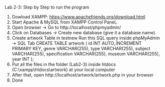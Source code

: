 Lab 2-3: Step by Step to run the program

  1. Dowload XAMPP: https://www.apachefriends.org/download.html
  2. Start Apache & MySQL from XAMPP Control PaneL
  3. Open browser → Go to http://localhost/phpmyadmin/
  4. Click on Databases → Create new database (give it a database name).
  5. Create artwork Table in testnew Run this SQL query inside phpMyAdmin → SQL Tab
          CREATE TABLE artwork (
              id INT AUTO_INCREMENT PRIMARY KEY,
              genre VARCHAR(255),
              type VARCHAR(255),
              subject VARCHAR(255),
              specification VARCHAR(255),
              museum VARCHAR(255),
              year INT
          );
  6. Put all the files in the folder (Lab2-3)  inside htdocs (C:\xampp\htdocs\artwork) at your local computer
  7. After that, open http://localhost/artwork/artwork.php in your browser
  8. Done
